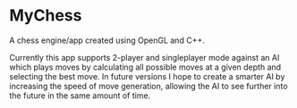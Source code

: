 # MyChess
A chess engine/app created using OpenGL and C++.

Currently this app supports 2-player and singleplayer mode against an AI which plays moves by calculating all possible moves at a given depth and selecting the best move. In future versions I hope to create a smarter AI by increasing the speed of move generation, allowing the AI to see further into the future in the same amount of time.

